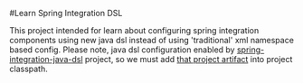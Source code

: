 #Learn Spring Integration DSL

This project intended for learn about configuring spring integration components using new java dsl instead of using 'traditional' xml namespace based config. Please note, java dsl configuration enabled by [spring-integration-java-dsl](https://github.com/spring-projects/spring-integration-java-dsl/wiki/Spring-Integration-Java-DSL-Reference) project, so we must add [that project artifact](http://mvnrepository.com/artifact/org.springframework.integration/spring-integration-java-dsl) into project classpath.